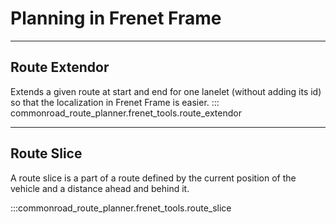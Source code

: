 # Planning in Frenet Frame



***
## Route Extendor
Extends a given route at start and end for one lanelet (without adding its id) so that the localization in Frenet Frame
is easier.
::: commonroad_route_planner.frenet_tools.route_extendor



***
## Route Slice
A route slice is a part of a route defined by the current position of the vehicle and a distance ahead and behind it.

:::commonroad_route_planner.frenet_tools.route_slice
